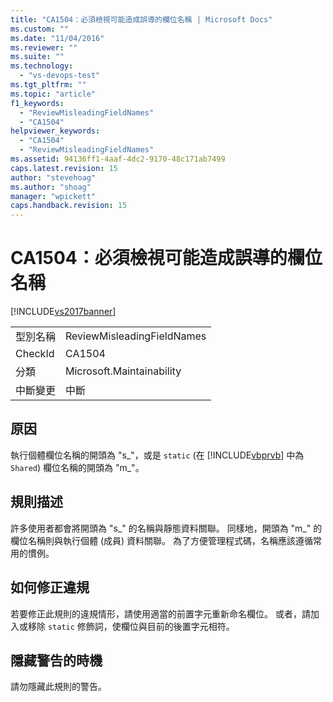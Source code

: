 ```yaml
---
title: "CA1504：必須檢視可能造成誤導的欄位名稱 | Microsoft Docs"
ms.custom: ""
ms.date: "11/04/2016"
ms.reviewer: ""
ms.suite: ""
ms.technology: 
  - "vs-devops-test"
ms.tgt_pltfrm: ""
ms.topic: "article"
f1_keywords: 
  - "ReviewMisleadingFieldNames"
  - "CA1504"
helpviewer_keywords: 
  - "CA1504"
  - "ReviewMisleadingFieldNames"
ms.assetid: 94136ff1-4aaf-4dc2-9170-48c171ab7499
caps.latest.revision: 15
author: "stevehoag"
ms.author: "shoag"
manager: "wpickett"
caps.handback.revision: 15
---
```

# CA1504：必須檢視可能造成誤導的欄位名稱
[!INCLUDE[vs2017banner](../code-quality/includes/vs2017banner.md)]

|||  
|-|-|  
|型別名稱|ReviewMisleadingFieldNames|  
|CheckId|CA1504|  
|分類|Microsoft.Maintainability|  
|中斷變更|中斷|  
  
## 原因  
 執行個體欄位名稱的開頭為 "s\_"，或是 `static` \(在 [!INCLUDE[vbprvb](../code-quality/includes/vbprvb_md.md)] 中為 `Shared`\) 欄位名稱的開頭為 "m\_"。  
  
## 規則描述  
 許多使用者都會將開頭為 "s\_" 的名稱與靜態資料關聯。  同樣地，開頭為 "m\_" 的欄位名稱則與執行個體 \(成員\) 資料關聯。  為了方便管理程式碼，名稱應該遵循常用的慣例。  
  
## 如何修正違規  
 若要修正此規則的違規情形，請使用適當的前置字元重新命名欄位。  或者，請加入或移除 `static` 修飾詞，使欄位與目前的後置字元相符。  
  
## 隱藏警告的時機  
 請勿隱藏此規則的警告。